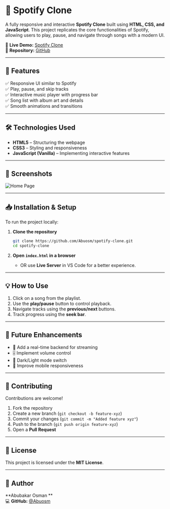 

# 🎵 Spotify Clone


A fully responsive and interactive **Spotify Clone** built using **HTML, CSS, and JavaScript**. This project replicates the core functionalities of Spotify, allowing users to play, pause, and navigate through songs with a modern UI.

🔗 **Live Demo:** [Spotify Clone](https://abuosm.github.io/spotify-clone/)  
📂 **Repository:** [GitHub](https://github.com/Abuosm/spotify-clone)

---

## 🚀 Features

✅ Responsive UI similar to Spotify  
✅ Play, pause, and skip tracks  
✅ Interactive music player with progress bar  
✅ Song list with album art and details  
✅ Smooth animations and transitions  

---

## 🛠️ Technologies Used

- **HTML5** – Structuring the webpage  
- **CSS3** – Styling and responsiveness  
- **JavaScript (Vanilla)** – Implementing interactive features  

---

## 📸 Screenshots

![Home Page](https://abuosm.github.io/spotify-clone/home.png)  


---

## 📥 Installation & Setup

To run the project locally:

1. **Clone the repository**  
   ```bash
   git clone https://github.com/Abuosm/spotify-clone.git
   cd spotify-clone
   ```

2. **Open `index.html` in a browser**  
   - OR use **Live Server** in VS Code for a better experience.

---

## 💡 How to Use

1. Click on a song from the playlist.  
2. Use the **play/pause** button to control playback.  
3. Navigate tracks using the **previous/next** buttons.  
4. Track progress using the **seek bar**.

---

## 🎯 Future Enhancements

- 🎵 Add a real-time backend for streaming  
- 🎚️ Implement volume control  
- 🎨 Dark/Light mode switch  
- 📱 Improve mobile responsiveness  

---

## 🤝 Contributing

Contributions are welcome!  
1. Fork the repository  
2. Create a new branch (`git checkout -b feature-xyz`)  
3. Commit your changes (`git commit -m "Added feature xyz"`)  
4. Push to the branch (`git push origin feature-xyz`)  
5. Open a **Pull Request**  

---

## 📜 License

This project is licensed under the **MIT License**.  

---

## 👤 Author

**Abubakar Osman **  
💻 **GitHub:** [@Abuosm](https://github.com/Abuosm)  

